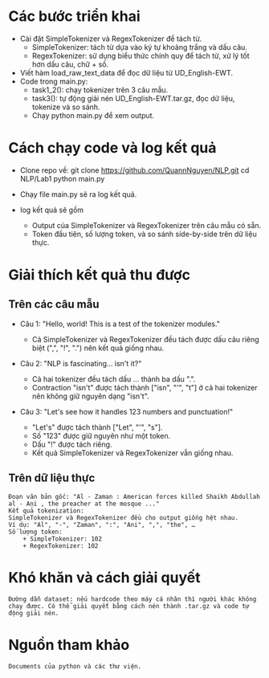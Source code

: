 # Các bước triển khai 
- Cài đặt SimpleTokenizer và RegexTokenizer để tách từ.
    + SimpleTokenizer: tách từ dựa vào ký tự khoảng trắng và dấu câu.
    + RegexTokenizer: sử dụng biểu thức chính quy để tách từ, xử lý tốt hơn dấu câu, chữ + số.
- Viết hàm load_raw_text_data để đọc dữ liệu từ UD_English-EWT.
- Code trong main.py:
    + task1_2(): chạy tokenizer trên 3 câu mẫu.
    + task3(): tự động giải nén UD_English-EWT.tar.gz, đọc dữ liệu, tokenize và so sánh.
    + Chạy python main.py để xem output.

# Cách chạy code và log kết quả
- Clone repo về:
    git clone https://github.com/QuannNguyen/NLP.git
    cd NLP/Lab1
    python main.py

- Chạy file main.py sẽ ra log kết quả.
- log kết quả sẽ gồm
    + Output của SimpleTokenizer và RegexTokenizer trên câu mẫu có sẵn.
    + Token đầu tiên, số lượng token, và so sánh side-by-side trên dữ liệu thực.
# Giải thích kết quả thu được
## Trên các câu mẫu
- Câu 1: "Hello, world! This is a test of the tokenizer modules."
    + Cả SimpleTokenizer và RegexTokenizer đều tách được dấu câu riêng biệt (",", "!", ".") nên kết quả giống nhau.
- Câu 2: "NLP is fascinating... isn't it?"
    + Cả hai tokenizer đều tách dấu ... thành ba dấu ".".
    + Contraction "isn't" được tách thành ["isn", "'", "t"] ở cả hai tokenizer nên không giữ nguyên dạng "isn't".

- Câu 3: "Let's see how it handles 123 numbers and punctuation!"
    + "Let's" được tách thành ["Let", "'", "s"].
    + Số "123" được giữ nguyên như một token.
    + Dấu "!" được tách riêng.
    + Kết quả SimpleTokenizer và RegexTokenizer vẫn giống nhau.

## Trên dữ liệu thực 
    Đoạn văn bản gốc: "Al - Zaman : American forces killed Shaikh Abdullah al - Ani , the preacher at the mosque ..."
    Kết quả tokenization:
    SimpleTokenizer và RegexTokenizer đều cho output giống hệt nhau.
    Ví dụ: "Al", "-", "Zaman", ":", "Ani", ",", "the", …
    Số lượng token:
        + SimpleTokenizer: 102
        + RegexTokenizer: 102
# Khó khăn và cách giải quyết
    Đường dẫn dataset: nếu hardcode theo máy cá nhân thì người khác không chạy được. Có thể giải quyết bằng cách nén thành .tar.gz và code tự động giải nén.
# Nguồn tham khảo
    Documents của python và các thư viện.